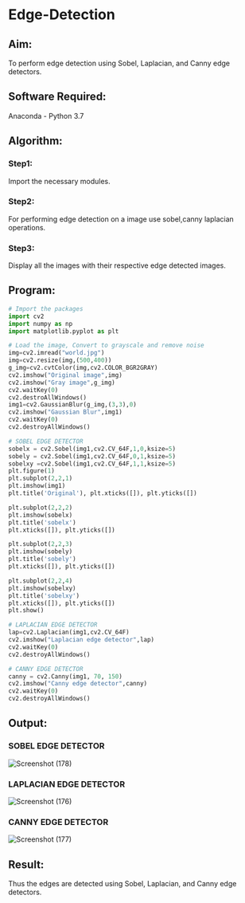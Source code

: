 # Edge-Detection
## Aim:
To perform edge detection using Sobel, Laplacian, and Canny edge detectors.

## Software Required:
Anaconda - Python 3.7

## Algorithm:
### Step1:
Import the necessary modules.
### Step2:
For performing edge detection on a image use sobel,canny laplacian operations.

### Step3:
Display all the images with their respective edge detected images.
 
## Program:

``` Python
# Import the packages
import cv2
import numpy as np
import matplotlib.pyplot as plt

# Load the image, Convert to grayscale and remove noise
img=cv2.imread("world.jpg")
img=cv2.resize(img,(500,400))
g_img=cv2.cvtColor(img,cv2.COLOR_BGR2GRAY)
cv2.imshow("Original image",img)
cv2.imshow("Gray image",g_img)
cv2.waitKey(0)
cv2.destroAllWindows()
img1=cv2.GaussianBlur(g_img,(3,3),0)
cv2.imshow("Gaussian Blur",img1)
cv2.waitKey(0)
cv2.destroyAllWindows()

# SOBEL EDGE DETECTOR
sobelx = cv2.Sobel(img1,cv2.CV_64F,1,0,ksize=5)
sobely = cv2.Sobel(img1,cv2.CV_64F,0,1,ksize=5)
sobelxy =cv2.Sobel(img1,cv2.CV_64F,1,1,ksize=5)
plt.figure(1)
plt.subplot(2,2,1)
plt.imshow(img1)
plt.title('Original'), plt.xticks([]), plt.yticks([])

plt.subplot(2,2,2)
plt.imshow(sobelx)
plt.title('sobelx')
plt.xticks([]), plt.yticks([])

plt.subplot(2,2,3)
plt.imshow(sobely)
plt.title('sobely')
plt.xticks([]), plt.yticks([])

plt.subplot(2,2,4)
plt.imshow(sobelxy)
plt.title('sobelxy')
plt.xticks([]), plt.yticks([])
plt.show()

# LAPLACIAN EDGE DETECTOR
lap=cv2.Laplacian(img1,cv2.CV_64F)
cv2.imshow("Laplacian edge detector",lap)
cv2.waitKey(0)
cv2.destroyAllWindows()

# CANNY EDGE DETECTOR
canny = cv2.Canny(img1, 70, 150)
cv2.imshow("Canny edge detector",canny)
cv2.waitKey(0)
cv2.destroyAllWindows()
```

## Output:
### SOBEL EDGE DETECTOR
![Screenshot (178)](https://user-images.githubusercontent.com/75243072/168837480-50595ed0-5002-435f-8e8c-63fcba1d4b49.png)

### LAPLACIAN EDGE DETECTOR
![Screenshot (176)](https://user-images.githubusercontent.com/75243072/168837569-3cd646d0-68e5-4897-af19-dd8d81597512.png)

### CANNY EDGE DETECTOR
![Screenshot (177)](https://user-images.githubusercontent.com/75243072/168837538-f94bac31-ac18-48dc-8cc3-b8b272818567.png)

## Result:
Thus the edges are detected using Sobel, Laplacian, and Canny edge detectors.
